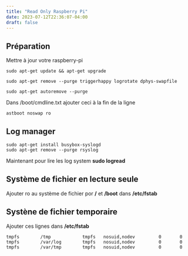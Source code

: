 ```yaml
---
title: "Read Only Raspberry Pi"
date: 2023-07-12T22:36:07-04:00
draft: false
---
```




## Préparation

Mettre à jour votre raspberry-pi

```
sudo apt-get update && apt-get upgrade
```

```
sudo apt-get remove --purge triggerhappy logrotate dphys-swapfile
```

```
sudo apt-get autoremove --purge
```

Dans /boot/cmdline.txt ajouter ceci à la fin de la ligne

```
astboot noswap ro
```

## Log manager
```
sudo apt-get install busybox-syslogd
sudo apt-get remove --purge rsyslog
```
Maintenant pour lire les log system **sudo logread**


## Système de fichier en lecture seule
Ajouter ro au système de fichier por **/** et **/boot** dans **/etc/fstab**

## Systène de fichier temporaire
Ajouter ces lignes dans **/etc/fstab**
```
tmpfs        /tmp            tmpfs   nosuid,nodev         0       0
tmpfs        /var/log        tmpfs   nosuid,nodev         0       0
tmpfs        /var/tmp        tmpfs   nosuid,nodev         0       0
```
